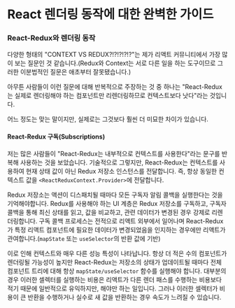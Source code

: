 # React 렌더링 동작에 대한 완벽한 가이드

### React-Redux와 렌더링 동작

다양한 형태의 "CONTEXT VS REDUX?!?!?!?!?"는 제가 리액트 커뮤니티에서 가장 많이 보는 질문인 것 같습니다.(Redux와 Context는 서로 다른 일을 하는 도구이므로 그러한 이분법적인 질문은 애초부터 잘못됐습니다.)

아무튼 사람들이 이런 질문에 대해 반복적으로 주장하는 것 중 하나는 "React-Redux는 실제로 렌더링해야 하는 컴포넌트만 리렌더링하므로 컨텍스트보다 낫다"라는 것입니다.

어느 정도는 맞는 말이지만, 실제로는 그것보다 훨씬 더 미묘한 차이가 있습니다.

#### React-Redux 구독(Subscriptions)

저는 많은 사람들이 "React-Redux는 내부적으로 컨텍스트를 사용한다"라는 문구를 반복해 사용하는 것을 보았습니다. 기술적으로 그렇지만, React-Redux는 컨텍스트를 사용하여 현재 상태 값이 아닌 Redux 저장소 인스턴스를 전달합니다. 즉, 항상 동일한 컨텍스트 값을 `<ReactReduxContext.Provider>`에 전달합니다.

Redux 저장소는 액션이 디스패치될 때마다 모든 구독자 알림 콜백을 실행한다는 것을 기억해야합니다. Redux를 사용해야 하는 UI 계층은 Redux 저장소를 구독하고, 구독자 콜백을 통해 최신 상태를 읽고, 값을 비교하고, 관련 데이터가 변경된 경우 강제로 리렌더링합니다. 구독 콜백 프로세스는 전적으로 리액트 외부에서 일어나며 React-Redux가 특정 리액트 컴포넌트에 필요한 데이터가 변경되었음을 인지하는 경우에만 리액트가 관여합니다.(`mapState` 또는 `useSelector`의 반환 값에 기반)

이로 인해 컨텍스트와 매우 다른 성능 특성이 나타납니다. 항상 더 적은 수의 컴포넌트가 렌더링될 가능성이 높지만 React-Redux는 저장소의 상태가 업데이트될 때마다 전체 컴포넌트 트리에 대해 항상 `mapState/useSelector` 함수를 실행해야 합니다. 대부분의 경우 이러한 셀렉터를 실행하는 비용은 리액트가 다른 렌더 패스를 수행하는 비용보다 적기 때문에 일반적으로 유익하지만, 해야만 하는 일입니다. 그러나 이러한 셀렉터가 비용이 큰 반환을 수행하거나 실수로 새 값을 반환하는 경우 속도가 느려질 수 있습니다.
